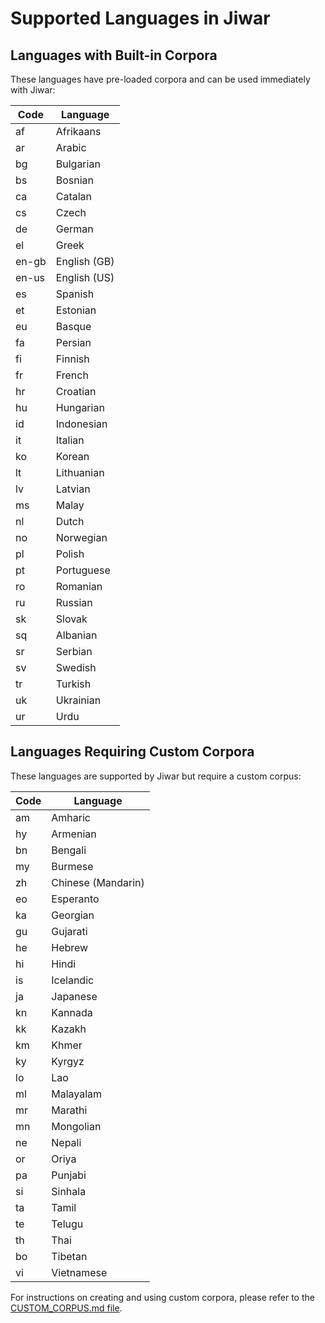 # Supported Languages in Jiwar

## Languages with Built-in Corpora

These languages have pre-loaded corpora and can be used immediately with Jiwar:

| Code | Language |
|------|----------|
| af | Afrikaans |
| ar | Arabic |
| bg | Bulgarian |
| bs | Bosnian |
| ca | Catalan |
| cs | Czech |
| de | German |
| el | Greek |
| en-gb | English (GB) |
| en-us | English (US) |
| es | Spanish |
| et | Estonian |
| eu | Basque |
| fa | Persian |
| fi | Finnish |
| fr | French |
| hr | Croatian |
| hu | Hungarian |
| id | Indonesian |
| it | Italian |
| ko | Korean |
| lt | Lithuanian |
| lv | Latvian |
| ms | Malay |
| nl | Dutch |
| no | Norwegian |
| pl | Polish |
| pt | Portuguese |
| ro | Romanian |
| ru | Russian |
| sk | Slovak |
| sq | Albanian |
| sr | Serbian |
| sv | Swedish |
| tr | Turkish |
| uk | Ukrainian |
| ur | Urdu |

## Languages Requiring Custom Corpora

These languages are supported by Jiwar but require a custom corpus:

| Code | Language |
|------|----------|
| am | Amharic |
| hy | Armenian |
| bn | Bengali |
| my | Burmese |
| zh | Chinese (Mandarin) |
| eo | Esperanto |
| ka | Georgian |
| gu | Gujarati |
| he | Hebrew |
| hi | Hindi |
| is | Icelandic |
| ja | Japanese |
| kn | Kannada |
| kk | Kazakh |
| km | Khmer |
| ky | Kyrgyz |
| lo | Lao |
| ml | Malayalam |
| mr | Marathi |
| mn | Mongolian |
| ne | Nepali |
| or | Oriya |
| pa | Punjabi |
| si | Sinhala |
| ta | Tamil |
| te | Telugu |
| th | Thai |
| bo | Tibetan |
| vi | Vietnamese |

For instructions on creating and using custom corpora, please refer to the [CUSTOM_CORPUS.md file](https://github.com/AlaaAlzahrani/Jiwar/blob/master/docs/CUSTOM_CORPUS.md).